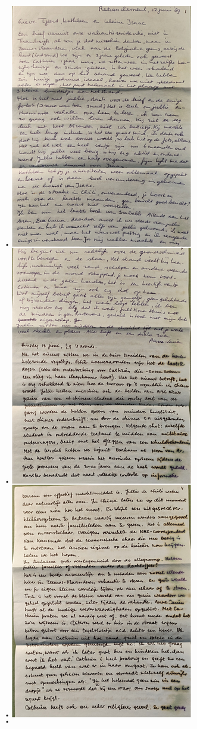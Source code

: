 - ![2025-02-11-13-09-03.jpeg](../assets/2025-02-11-13-09-03.jpeg)
- ![2025-02-11-13-09-18.jpeg](../assets/2025-02-11-13-09-18.jpeg)
- ![2025-02-11-13-09-36.jpeg](../assets/2025-02-11-13-09-36.jpeg)
-